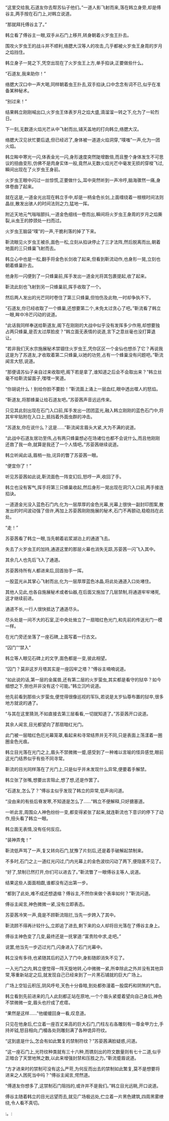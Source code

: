 
“这里交给我,石道友你去帮苏仙子他们。”一道人影飞射而来,落在韩立身旁,却是傅谷主,两手按在石门上,对韩立说道。

“那就拜托傅谷主了。”

韩立看了傅谷主一眼,双手从石门上移开,转身朝着火岁虫王扑去。

围攻火岁虫王的战斗并不顺利,络腮大汉等人的攻击,几乎都被火岁虫王身周的岁月之焰挡住。

韩立身子一晃之下,凭空出现在了火岁虫王上方,单手掐诀,正要做些什么。

“石道友,我来助你！”

络腮大汉口中一声大喝,同样朝着虫王扑去,双手掐诀,口中念念有词不已,似乎在准备某种秘术。

“别过来！”

结果韩立刚刚喊出口,火岁虫王体表岁月之焰大盛,滴溜溜一转之下,化为了一轮烈日。

下一刻,无数道火焰光芒从中飞射而出,铺天盖地的打向韩立,络腮大汉。

络腮大汉见状忙要后退,但已经迟了,身体被一道道火焰洞穿,“噗嗤”一声,化为一团火焰。

韩立眸中寒光一闪,体表金光一闪,身形速度突然陡增数倍,而且整个身体发生不可思议的扭曲变形,仿佛不是肉身实体一般,竟然从无数火焰光芒中毫发无损的穿梭飞过,瞬间出现在了火岁虫王身前。

火岁虫王眼中闪过一丝惊慌,正要做什么,耳中突然听到一声冷哼,脑海骤然一痛,身体卷曲了起来。

就在这是,一道金光出现在韩立手中,却是一柄金色长剑,上面缠绕着一根根时间法则晶丝,散发出骇人的时间法则之力,猛地一挥。

附近天地元气嗡嗡颤抖,一道金色细线一卷而出,瞬间将火岁虫王身周的岁月之焰撕裂,从虫王的脖颈处一扫而过。

火岁虫王脑袋“噗”的一声,干脆利落的掉了下来。

靳流眼见火岁虫王被杀,面色一松,立刻从掐诀停止了三才法阵,然后脱离而出,朝着地面的三只蜂巢飞射而去。

韩立心中也是一松,翻手将金色长剑收了起来,但看到靳流动作,也身形一晃,立刻也朝着蜂巢扑去。

他身形一闪便到了一只蜂巢前,挥手发出一道金光将其包裹提起,收了起来。

靳流此刻也飞射到另一只蜂巢前,挥手收取了一个。

然后两人发出的光芒同时卷住了第三只蜂巢,但怕伤及此物,一时却争执不下。

“石道友,你已经收取了一个蜂巢,还想要第二个,未免太过贪心了吧。”靳流看了韩立一眼,眸中冷芒闪动的说道。

“此话我同样奉送给靳道友,阁下在刚刚的大战中似乎没有发挥多少作用,却想要独占两只蜂巢,是否太过厚脸皮？”韩立面无表情的说道,言下之意丝毫也没打算退让。

“若非我们天水宗施展秘术禁锢住火岁虫王,凭你区区一个金仙也想杀了它？再说我这是为了苏道友,才收取着第二只蜂巢,以她的功劳,占有一个蜂巢没有问题吧。”靳流闻言大怒,说道。

“那便请苏仙子亲自过来收取吧,阁下若是拿了,谁知道之后会不会取出来？”韩立丝毫不给靳流留面子,嘿嘿一笑道。

“你胡说什么！别给你脸不要脸！”靳流面上涌上一层血红,眼中透出噬人的怒焰。

“靳道友,将那蜂巢让给石道友吧。”苏荌茜声音远远传来。

只见其此刻出现在石门入口前,挥手发出一团团蓝光,融入韩立刚刚的蓝色石门中,将其牢牢贴附在入口上,抵挡着外面虫群的冲击。

“苏道友,你在说什么？这是……”靳流闻言眉头大紧,大为不满的说道。

“此战中石道友居功至伟,占有两只蜂巢想必在场诸位也都不会说什么,而且他刚刚还救了我一命,就算是我还了一个人情吧。”苏荌茜继续说道。

韩立听闻此话,眉梢一抬,诧异的瞥了苏荌茜一眼。

“便宜你了！”

听见苏荌茜如此说,靳流面色一阵变幻后,怒哼一声,收回了手。

韩立也没有客气,挥手将第三只蜂巢收起,然后身形一晃出现在洞穴入口前,两手接连掐诀。

一道道金光没入蓝色石门内,化为一层厚厚的金色光幕,光幕上很快一副封印图案,散发出的时间波动强了倍许,再加上苏荌茜刚刚施展的秘术,石门不再颤动,稳稳挡在此处。

“走！”

苏荌茜看了韩立一眼,当先朝着岩浆湖泊上的通道飞去。

失去了火岁虫王的加持,通道这里的那层火幕也消失无踪,苏荌茜一闪飞入其中。

其余几人也先后飞入了通道。

苏荌茜待所有人都进来后,回首抬手一挥。

一股蓝光从其掌心飞射而出,化为一层厚厚蓝色冰晶,将此处通道入口处堵住。

其他人见此,也各自施展秘术或者仙器,在后面又施加了几层禁制,将通道牢牢堵死,这才继续前进。

通道不长,一行人很快抵达了通道尽头。

尽头处是一间不大的石室,正中央处耸立了一扇暗红色光门,和先前的传送光门一模一样。

在光门旁还坐落了一座石碑,上面写着一行古文。

“囚门”“禁入”

韩立等人眼见石碑上的文字,面色都是一变,彼此相望。

“囚门？莫非这岁月塔其实是一座囚牢之塔？”傅谷主喃喃说道。

“如此说的话,第一层的金属兽,还有第二层的火岁萤虫,其实都是看守的狱卒？如今细想之下,倒也并非没有这个可能。”韩立沉吟说道。

他先前看到那些火岁萤虫,便觉得很像巡视的军队,若说是太岁仙尊布置的狱卒,很多地方就说的通了。

“与其在这里猜测,不如直接去第三层看看,一切就知道了。”苏荌茜开口说道。

其余人闻言,目光都望向了那扇暗红光门。

此门被一层暗红色厄光幕笼罩,看起来和寻常结界并无不同,只是表面上荡漾着一圈圈金色光痕。

韩立目光落在光门之上,眉头不禁微微一蹙,感受到了一种难以言喻的怪异感觉,眼前这光门结界似乎有些不同寻常。

靳流的目光同样落在了光门上,只是似乎并未发现什么异常,便要着手解禁。

韩立张了张嘴,想要出言阻止,想了想,还是作罢了。

“石道友,怎么了？”傅谷主似乎发现了韩立的异常,低声询问道。

“没由来的有些后脊发寒,不知道是怎么了……”韩立不便解释,只好搪塞道。

一听此言,周围众人神色纷纷一变,都变得紧张了起来,就连靳流也下意识的停下了动作,扭头看了韩立一眼。

韩立面无表情,没有任何反应。

“装神弄鬼！”

靳流低声骂了一声,复又转向石门,犹豫了片刻后,还是着手破解起禁制来。

不多时,石门之上一道红光闪过,门内光幕上的金色波纹闪动了两下,便隐匿不见了。

“好了,禁制已然打开,你们可以进去了。”靳流瞥了一眼傅谷主等人,说道。

结果这些人面面相觑,谁都没有迈出第一步。

“都到了此处,难不成还想退缩？傅谷主,不然你来做个表率如何？”靳流问道。

傅谷主闻言,神色微微一紧,没有立即表态。

苏荌茜冷笑一声,竟是不顾靳流阻拦,当先一步跨入了其中。

靳流顾不得再计较什么,立即追了进去,剩下来的众人却将目光落在了傅谷主身上。

傅谷主神色变了几变,最终还是一抚掌道:“富贵险中求,走吧。”

说罢,他当先一步迈过光门,闪身进入了石门光幕中。

韩立没有多待,也紧随其后的迈入了门中,身影随即消失不见了。

一入光门之内,韩立便觉得一阵天旋地转,心中微微一紧,所幸除此之外并没有其他异常,等重新站定之后,就发现自己已经来到了一片黑石铺就的巨大广场上。

广场上空铅云积压,阴风呼号,天色十分昏暗,到处都弥漫着一股腐朽和阴煞的气息。

韩立看到先前进来的几人此刻都正站在原地,一个个眉头紧蹙着望向自己身后,神色不禁微微一变,眉头也拧成了疙瘩。

“果然是这样……”他缓缓回身一看,叹息道。

只见在他身后,伫立着一座百丈来高的巨大石门,门柱左右各雕刻有一尊金甲力士,手持斧钺,怒目相向,门楣各处则雕刻满了各种诡异符纹。

“这到底是什么,怎会有如此繁复的禁制符纹？”苏荌茜满脸疑惑,问道。

“这一座石门上,光符纹种类就有三十六种,而镌刻出的符文数量则有七十二道,似乎正暗合了天罡地煞之数,以此来增强封禁和压胜之力。”靳流蹙眉说道。

“方才进来时的禁制可没有这么严苛,为何反而出去的禁制如此繁复,莫不是想要将进来之人困死当中吗？”傅谷主闻言,愕然道。

“傅道友你想多了,这禁制石门阻挡的,或许并不是我们。”韩立目光远眺,开口说道。

傅谷主随着韩立的目光远望而去,就见广场极远处,伫立着一片黑色建筑,四周黑雾缭绕,令人看不真切。

:。: